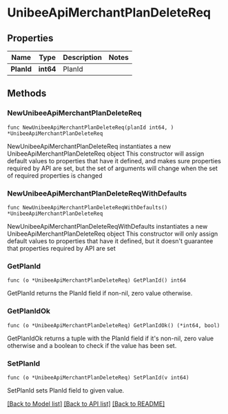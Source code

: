 # UnibeeApiMerchantPlanDeleteReq

## Properties

Name | Type | Description | Notes
------------ | ------------- | ------------- | -------------
**PlanId** | **int64** | PlanId | 

## Methods

### NewUnibeeApiMerchantPlanDeleteReq

`func NewUnibeeApiMerchantPlanDeleteReq(planId int64, ) *UnibeeApiMerchantPlanDeleteReq`

NewUnibeeApiMerchantPlanDeleteReq instantiates a new UnibeeApiMerchantPlanDeleteReq object
This constructor will assign default values to properties that have it defined,
and makes sure properties required by API are set, but the set of arguments
will change when the set of required properties is changed

### NewUnibeeApiMerchantPlanDeleteReqWithDefaults

`func NewUnibeeApiMerchantPlanDeleteReqWithDefaults() *UnibeeApiMerchantPlanDeleteReq`

NewUnibeeApiMerchantPlanDeleteReqWithDefaults instantiates a new UnibeeApiMerchantPlanDeleteReq object
This constructor will only assign default values to properties that have it defined,
but it doesn't guarantee that properties required by API are set

### GetPlanId

`func (o *UnibeeApiMerchantPlanDeleteReq) GetPlanId() int64`

GetPlanId returns the PlanId field if non-nil, zero value otherwise.

### GetPlanIdOk

`func (o *UnibeeApiMerchantPlanDeleteReq) GetPlanIdOk() (*int64, bool)`

GetPlanIdOk returns a tuple with the PlanId field if it's non-nil, zero value otherwise
and a boolean to check if the value has been set.

### SetPlanId

`func (o *UnibeeApiMerchantPlanDeleteReq) SetPlanId(v int64)`

SetPlanId sets PlanId field to given value.



[[Back to Model list]](../README.md#documentation-for-models) [[Back to API list]](../README.md#documentation-for-api-endpoints) [[Back to README]](../README.md)


